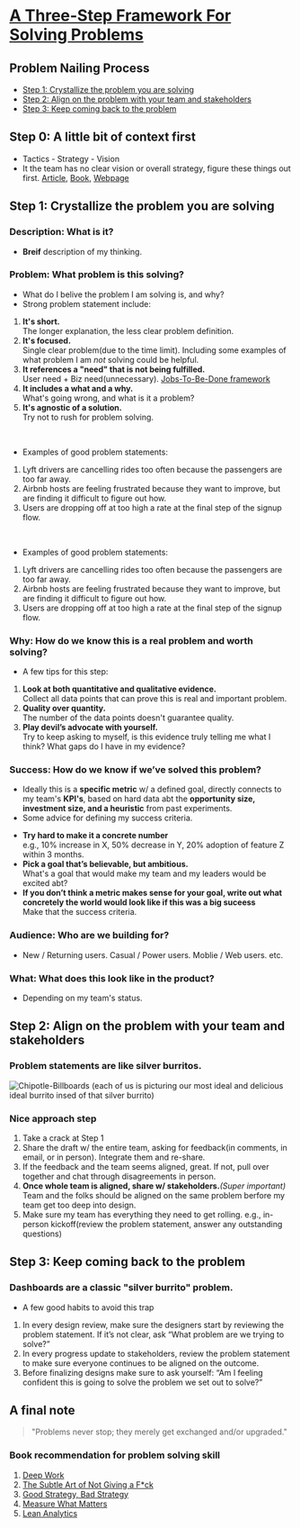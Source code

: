 # [A Three-Step Framework For Solving Problems](https://uxdesign.cc/how-to-solve-problems-6bf14222e424)
## Problem Nailing Process
* [Step 1: Crystallize the problem you are solving](#step-1:-crystallize-the-problem-you-are-solving)
* [Step 2: Align on the problem with your team and stakeholders](#step-2:-align-on-the-problem-with-your-team-and-stakeholders)
* [Step 3: Keep coming back to the problem](#step-3:-keep-coming-back-to-the-problem)

## Step 0: A little bit of context first
- Tactics - Strategy - Vision
- It the team has no clear vision or overall strategy, figure these things out first. [Article](https://boz.com/articles/strategy-tactics), [Book](https://www.amazon.com/Good-Strategy-Bad-Difference-Matters-ebook/dp/B004J4WKEC/ref=sr_1_1?crid=3SUB4MWG7602M&keywords=good+strategy+bad+strategy&qid=1554495219&s=gateway&sprefix=good+strategy+bad%2Caps%2C204&sr=8-1), [Webpage](https://www.salesforce.com/blog/how-to-create-alignment-within-your-company/)
## Step 1: Crystallize the problem you are solving
### Description: What is it?
+ **Breif** description of my thinking.
### Problem: What problem is this solving?
- What do I belive the problem I am solving is, and why?<br>
- Strong problem statement include:<br>
1. **It's short.**<br>The longer explanation, the less clear problem definition.
2. **It's focused.**<br>Single clear problem(due to the time limit). Including some examples of what problem I am *not* solving could be helpful.
 3. **It references a "need" that is not being fulfilled.**<br>User need + Biz need(unnecessary). [Jobs-To-Be-Done framework](https://jtbd.info/2-what-is-jobs-to-be-done-jtbd-796b82081cca)
 4. **It includes a what and a why.**<br>What's going wrong, and what is it a problem?
 5. **It's agnostic of a solution.**<br>Try not to rush for problem solving.
 <br>

- Examples of good problem statements:<br>
1. Lyft drivers are cancelling rides too often because the passengers are too far away.<br>
2. Airbnb hosts are feeling frustrated because they want to improve, but are finding it difficult to figure out how.<br>
3. Users are dropping off at too high a rate at the final step of the signup flow.<br>
<br>

- Examples of good problem statements:<br>
1. Lyft drivers are cancelling rides too often because the passengers are too far away.<br>
2. Airbnb hosts are feeling frustrated because they want to improve, but are finding it difficult to figure out how.<br>
3. Users are dropping off at too high a rate at the final step of the signup flow.

### Why: How do we know this is a real problem and worth solving?
- A few tips for this step:
1. **Look at both quantitative and qualitative evidence.**<br>Collect all data points that can prove this is real and important problem.
2. **Quality over quantity.**<br>The number of the data points doesn't guarantee quality.
3. **Play devil’s advocate with yourself.**<br>Try to keep asking to myself, is this evidence truly telling me what I think? What gaps do I have in my evidence?

### Success: How do we know if we’ve solved this problem?
- Ideally this is a **specific metric** w/ a defined goal, directly connects to my team's **KPI's**, based on hard data abt the **opportunity size, investment size, and a heuristic** from past experiments.
- Some advice for defining my success criteria.
+ **Try hard to make it a concrete number**<br>e.g., 10% increase in X, 50% decrease in Y, 20% adoption of feature Z within 3 months.
+ **Pick a goal that’s believable, but ambitious.**<br>What's a goal that would make my team  and my leaders would be excited abt?
+ **If you don’t think a metric makes sense for your goal, write out what concretely the world would look like if this was a big suceess**<br>Make that the success criteria.

### Audience: Who are we building for?
- New / Returning users. Casual / Power users. Moblie / Web users. etc.

### What: What does this look like in the product?
- Depending on my team's status.

## Step 2: Align on the problem with your team and stakeholders
### Problem statements are like silver burritos.
![Chipotle-Billboards](https://miro.medium.com/v2/resize:fit:1100/format:webp/0*oHh5MDO5pysAp6qE.jpg)
(each of us is picturing our most ideal and delicious ideal burrito insed of that silver burrito)
### Nice approach step
1. Take a crack at Step 1
2. Share the draft w/ the entire team, asking for feedback(in comments, in email, or in person). Integrate them and re-share.
3. If the feedback and the team seems aligned, great. If not, pull over together and chat through disagreements in person.
4. **Once whole team is aligned, share w/ stakeholders.***(Super important)* Team and the folks should be aligned on the same problem berfore my team get too deep into design.
5. Make sure my team has everything they need to get rolling. e.g., in-person kickoff(review the problem statement, answer any outstanding questions)

## Step 3: Keep coming back to the problem
### Dashboards are a classic "silver burrito" problem.
- A few good habits to avoid this trap
1. In every design review, make sure the designers start by reviewing the problem statement. If it’s not clear, ask “What problem are we trying to solve?”
2. In every progress update to stakeholders, review the problem statement to make sure everyone continues to be aligned on the outcome.
3. Before finalizing designs make sure to ask yourself: “Am I feeling confident this is going to solve the problem we set out to solve?”

## A final note
> "Problems never stop; they merely get exchanged and/or upgraded."
### Book recommendation for problem solving skill
1. [Deep Work](https://www.amazon.com/dp/B00X47ZVXM/ref=dp-kindle-redirect?_encoding=UTF8&btkr=1)
2. [The Subtle Art of Not Giving a F*ck](https://www.amazon.com/dp/B019MMUA8S/ref=dp-kindle-redirect?_encoding=UTF8&btkr=1)
3. [Good Strategy, Bad Strategy](https://www.amazon.com/Good-Strategy-Bad-Difference-Matters-ebook/dp/B004J4WKEC/ref=sr_1_1?crid=3SUB4MWG7602M&keywords=good+strategy+bad+strategy&qid=1554495219&s=gateway&sprefix=good+strategy+bad%2Caps%2C204&sr=8-1)
4. [Measure What Matters](https://www.amazon.com/dp/B078FZ9SYB/ref=dp-kindle-redirect?_encoding=UTF8&btkr=1)
5. [Lean Analytics](https://www.amazon.com/Lean-Analytics-Better-Startup-Faster/dp/1449335675)